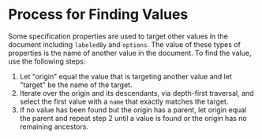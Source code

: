 # Process for Finding Values

Some specification properties are used to target other values in the document including `labeledBy` and `options`. The value of these types of properties is the name of another value in the document. To find the value, use the following steps:

1. Let "origin" equal the value that is targeting another value and let "target" be the name of the target.
2. Iterate over the origin and its descendants, via depth-first traversal, and select the first value with a `name` that exactly matches the target.
3. If no value has been found but the origin has a parent, let origin equal the parent and repeat step 2 until a value is found or the origin has no remaining ancestors.
